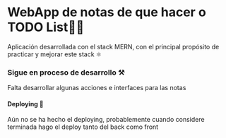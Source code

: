 # WebApp de notas de que hacer o TODO List📝📝
 Aplicación desarrollada con el stack MERN, con el principal propósito de practicar y mejorar este stack ⚛

### Sigue en proceso de desarrollo ⚒
 Falta desarrollar algunas acciones e interfaces para las notas

#### Deploying 🏁
 Aún no se ha hecho el deploying, probablemente cuando considere terminada hago el deploy tanto del back como front
